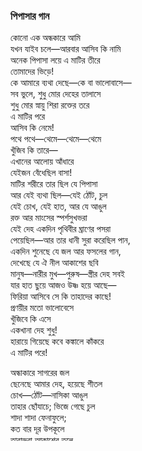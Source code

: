 ### পিপাসার গান
কোনো এক অন্ধকারে আমি  
যখন যাইব চলে—আরবার আসিব কি নামি  
অনেক পিপাসা লয়ে এ মাটির তীরে  
তোমাদের ভিড়ে!  
কে আমারে ব্যথা দেছে—কে বা ভালোবাসে—  
সব ভুলে, শুধু মোর দেহের তালাসে  
শুধু মোর স্নায়ু শিরা রক্তের তরে  
এ মাটির পরে  
আসিব কি নেমে!  
পথে পথে—থেমে—থেমে—থেমে  
খুঁজিব কি তারে—  
এখানের আলোয় আঁধারে  
যেইজন বেঁধেছিল বাসা!  
মাটির শরীরে তার ছিল যে পিপাসা  
আর যেই ব্যথা ছিল—যেই ঠোঁট, চুল  
যেই চোখ, যেই হাত, আর যে আঙুল  
রক্ত আর মাংসের স্পর্শসুখভরা  
যেই দেহ একদিন পৃথিবীর ঘ্রাণের পসরা  
পেয়েছিল—আর তার ধানী সুরা করেছিল পান,  
একদিন শুনেছে যে জল আর ফসলের গান,  
দেখেছে যে ঐ নীল আকাশের ছবি  
মানুষ—নারীর মুখ—পুরুষ—স্ত্রীর দেহ সবই  
যার হাত ছুয়ে আজও উষ্ণ হয়ে আছে—  
ফিরিয়া আসিবে সে কি তাহাদের কাছে!  
প্রণয়ীর মতো ভালোবেসে  
খুঁজিবে কি এসে  
একখানা দেহ শুধু!  
হারায়ে গিয়েছে কবে কঙ্কালে কাঁকরে  
এ মাটির পরে!  

অন্ধাকারে সাগরের জল  
ছেনেছে আমার দেহ, হয়েছে শীতল  
চোখ—ঠোঁট—নাসিকা আঙুল  
তাহার ছোঁযাচে; ভিজে গেছে চুল  
শাদা শাদা ফেনাফুলে;  
কত বার দূর উপকূলে  
তারাভরা আকাশের তলে  
বালকের মতো এক—সমুদ্রের জলে  
দেহ ধুয়ে নিয়া  
জেনেছি দেহের স্বাদ—গেছে বুক—মুখ পরশিয়া  
রাঙা রোদ—নারীর মতন  
এ দেহ পেয়েছে যেন তাহার চুম্বন  
ফসলের ক্ষেতে!  
প্রথম প্রণয়ী সে যে, কার্তিকের ভোরবেলা দূরে যেতে যেতে  
থেমে গেছে সে আমার তরে!  
চোখ দুটো ফের ঘুমে ভরে  
যেন তার চুমো খেয়ে!  
এ দেহ—অলস মেয়ে  
পুরুষের সোহাগে অবশ!—  
চুমে লয় রৌদ্রের রস  
হেমন্ত বৈকালে  
উড়ো পাখাপাখালির পালে  
উঠানের; পেতে থাকে কান—  
শোনো ঝরা শিশিরের গান  
অঘ্রানের মাঝরাতে;  
হিম হাওয়া যেন শাদা কঙ্কালের হাতে  
এ দেহেরে এসে ধরে—  
ব্যথা দেয়! নারীর অধরে—  
চুলে—চোখে—জুঁয়ের নিশ্বাসে  
ঝুমকো লতার মতো তার দেহ—ফাঁসে  
ভরা ফসলের মতো পড়ে ছিঁড়ে  
এই দেহ—ব্যথা পায় ফিরে!….  
তবু এই শস্যক্ষেতে পিপাসার ভাষা  
ফুরাবে না কে বা সেই চাষা—  
কাস্তে হাতে—কঠিন, কামুক—  
আমাদের সবটুকু ব্যথাভরা সুখ  
উচ্ছেদ করিবে এসে একা!  
কে বা সেই! জানি না তো হয় নাই দেখা  
আজও তার সনে;  
আজ শুধু দেহ—আর দেহের পীড়নে  
সাধ মোর চোখে ঠোঁটে চুলে  
শুধু পীড়া, শুধু পীড়া!—মুকুলে মুকুলে  
শুধু কীট, আঘাত, দংশন—  
চায় আজ মন!  

নক্ষত্রের পানে যেতে যেতে   
পথ ভুলে বারবার পৃথিবীর ক্ষেতে  
জন্মিতেছি আমি এক সবুজ ফসল!—  
অন্ধকারে শিশিরের জল  
কানে কানে গাহিয়াছে গান—  
ঢালিয়াছে শীতল অঘ্রাণ;  
মোর দেহ ছেনে গেছে অলস—আঢুল  
কুমারী আঙুল  
কুয়াশার; ঘ্রাণ আর পরশের সাধ  
জাগায়েছে কাস্তের মতো বাঁকা চাঁদ  
ঢালিয়াছে আলো—  
প্রণয়ীর ঠোঁটের ধারালো  
চুম্বনের মতো!  
রেখে গেছে ক্ষত  
সব্‌জির সবুজ রুধিরে!  
শস্যের মতো মোর এ শরীর ছিঁড়ে  
বারবার হয়েছে আহত  
আগুনের মতো  
দুপুরের রাঙা রোদ!  
আমি তবু ব্যথা দেই—  
ব্যথা পাই ফিরে!—  
তবু চাই সবুজ শরীরে  
এ ব্যথার সুখ!  
লাল আলো—রৌদ্রের চুমুক,  
অন্ধকার—কুয়াশার ছুরি  
মোরে যেন কেটে লয়, যেন গুঁড়ি গুঁড়ি  
ধুলো মোরে ধীরে লয় শুষে!  
মাঠে মাঠে—আড়ষ্ট পউষে  
ফসলের গন্ধ বুকে ক'রে  
বারবার পড়ি যেন ঝ’রে!  

আবার পাব আমি ফিরে  
এই দেহ!—এ মাটির নিঃসাড় শিশিরে  
রক্তের তাপ ঢেলে আমি  
আসিব কি নামি!  
হেমন্তের রৌদ্রের মতন  
ফসলের স্তন  
আঙুলে নিঙাড়ি  
এক ক্ষেত ছাড়ি  
অন্য ক্ষেতে  
চলিব কি ভেসে  
এ সবুজ দেশে  
আর এক বার!  
শুনিব কি গান  
ঢেউদের!—জলের আঘ্রাণ  
লব বুকে তুলে  
আমি পথ ভুলে  
আসিব কি এ পথে আবার!  
ধুলো—বিছানার  
কীটদের মতো  
হব কি আহত  
ঘাসের আঘাতে!  
বেদনার সাথে  
সুখ পাব!  
লতার মতন মোর চুল,   
আমার আঙুল  
পাপড়ির মতো—  
হবে কি বিক্ষত  
তোমার আঙুলে—চুলে!  
লাগিবে কি ফুলে  
ফুলের আঘাত  
আরবার  
আমার এ পিপাসার ধার  
তোমাদের জাগাবে পিপাসা!  
ক্ষুধিতের ভাষা  
বুকে করে করে  
ফলিব কি!—পড়িব কি ঝরে  
পৃথিবীর শস্যের ক্ষেতে  
আর একবার আমি—  
নক্ষত্রের পানে যেতে যেতে।  
